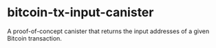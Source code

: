 # bitcoin-tx-input-canister
A proof-of-concept canister that returns the input addresses of a given Bitcoin transaction.

